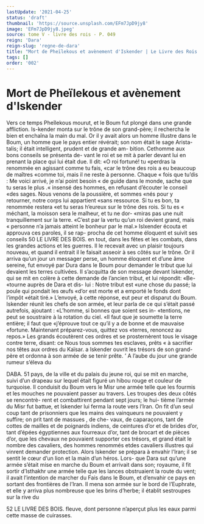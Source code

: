 ```yaml
---
lastUpdate: '2021-04-25'
status: 'draft'
thumbnail: 'https://source.unsplash.com/EFm7JpD9jy8'
image: 'EFm7JpD9jy8.jpeg'
source: tome V - livre des rois - P. 049
reign: 'Dara'
reign-slug: 'regne-de-dara'
title: "Mort de Pheïlekous et avènement d'Iskender | Le Livre des Rois | Shâhnâmeh"
tags: []
order: '002'
---
```


# Mort de Pheïlekous et avènement d'Iskender

Vers ce temps Pheîlekous mourut, et le Boum fut plongé dans une grande affliction. Is-kender monta sur le trône de son grand-père; il rechercha le bien
et enchaîna la main du mal. Or il y avait alors un homme illustre dans le Boum, un homme que le pays entier révérait; son nom était le sage Arista-
talis; il était intelligent, prudent et de grande am- bition. Cethomme aux bons conseils se présenta de- vant le roi et se mit à parler devant lui en prenant la place qui lui était due. Il dit: «O roi fortuné! tu «perdras la renommée en agissant comme tu fais, «car le trône des rois a eu beaucoup de maîtres «comme toi, mais il ne reste à personne. Chaque
« fois que tu’dis : Me voici arrivé, je n’ai point besoin
« de guide dans le monde, sache que tu seras le plus .« insensé des hommes, en refusant d’écouter le conseil
«des sages. Nous venons de la poussière, et sommes «nés pour y retourner, notre corps lui appartient «sans ressource. Si tu es bon, ta renommée restera «et tu seras h’eureux sur le trône des rois. Si tu es
« méchant, la moisson sera le malheur, et tu ne dor-
«miras pas une nuit tranquillement sur la terre. «C’est par la vertu qu’un roi devient grand, mais
« personne n’a jamais atteint le bonheur par le mal.» Islxender écouta et approuva ces paroles, il se rap- procha de cet homme éloquent et suivit ses conseils
50 LE LIVRE DES BOIS.
en tout, dans les fêtes et les combats, dans les grandes
actions et les guerres. Il le recevait avec un plaisir
toujours nouveau, et quand il entrait il le faisait asseoir à ses côtés sur le trône.
Or il arriva qu’un jour un messager perse, un
homme éloquent et d’une âme sereine, fut envoyé
par Dura dans le Boum pour demander le tribut que
lui devaient les terres cultivées. II s’acquitta de son
message devant Iskender, qui se mit en colère à cette
demande de l’ancien tribut, et lui répondit: «Be-
«tourne auprès de Dara et dis- lui : Notre tribut est
«une chose du passé; la poule qui pondait les œufs
«d’or est morte et a emporté le fonds dont l’impôt
«était tiré.» L’envoyé, à cette réponse, eut peur et
disparut du Boum. Iskender réunit les chefs de son
armée, et leur parla de ce qui s’était passé autrefois,
ajoutant : «L’homme, si bonnes que soient ses in-
«tentions, ne peut se soustraire à la rotation du ciel.
«Il faut que je soumette la terre entière; il faut que «j’éprouve tout ce qu’il y a de bonne et de mauvaise
«fortune. Maintenant préparez-vous, quittez vos «terres, renoncez au repos.» Les grands écoutèrent
ces ordres et se prosternèrent tous le visage contre terre, disant: ce Nous tous sommes tes esclaves, prêts « à sacrifier nos têtes aux ordres du Kaïsar. a Iskender ouvrit les trésors de son grand-père et ordonna à
son armée de se tenir prête. ’
A l’aube du jour une grande rumeur s’éleva du

DABA. 51 pays, de la ville et du palais du jeune roi, qui se
mit en marche, suivi d’un drapeau sur lequel était figuré un hibou rouge et couleur de turquoise. Il conduisit du Boum vers le Misr une armée telle que les fourmis et les mouches ne pouvaient passer au travers. Les troupes des deux côtés se rencontrè-
rent et combattirent pendant sept jours; le hui- tième l’armée du Misr fut battue, et Iskender lui
ferma la route vers l’Iran. On fit d’un seul coup tant
de prisonniers que les mains des vainqueurs ne pouvaient y suffire; on prit tant de massues , de che- vaux, de caparaçons, tant de cottes de mailles et de poignards indiens, de ceintures d’or et de brides
d’or, tant d’épées égyptiennes aux fourreaux d’or,
tant de brocart et de pièces d’or, que les chevaux ne pouvaient supporter ces trésors, et grand était le nombre des cavaliers, des hommes renommés etdes cavaliers illustres qui vinrent demander protection.
Alors lskender se prépara à envahir l’Iran; il se sentit le cœur d’un lion et la main d’un héros. Lors- que Dara sut qu’une armée s’était mise en marche
du Boum et arrivait dans son; royaume, il fit sortir d’Isthakhr une armée telle que les lances obstruaient
la route du vent; il avait l’intention de marcher du Fais dans le Boum, et d’envahir ce pays en sortant
des frontières de l’Iran. Il mena son armée sur le bord
de l’Euphrate, et elle y arriva plus nombreuse que les brins d’herbe; il établit sestroupes sur la rive du

52 LE LIVRE DES BOIS.
fleuve, dont personne n’aperçut plus les eaux parmi
cette masse de cuirasses.
